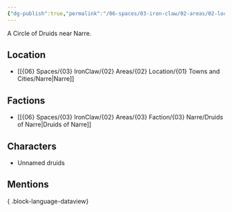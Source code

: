 ```yaml
---
{"dg-publish":true,"permalink":"/06-spaces/03-iron-claw/02-areas/02-location/01-towns-and-cities/01-landmarks/02-narre/druid-circle/","title":"Druid Circle"}
---
```



A Circle of Druids near Narre.

## Location

- [[{06} Spaces/{03} IronClaw/{02} Areas/{02} Location/{01} Towns and Cities/Narre\|Narre]]

## Factions

- [[{06} Spaces/{03} IronClaw/{02} Areas/{03} Faction/{03} Narre/Druids of Narre\|Druids of Narre]]

## Characters

- Unnamed druids

## Mentions


{ .block-language-dataview}
